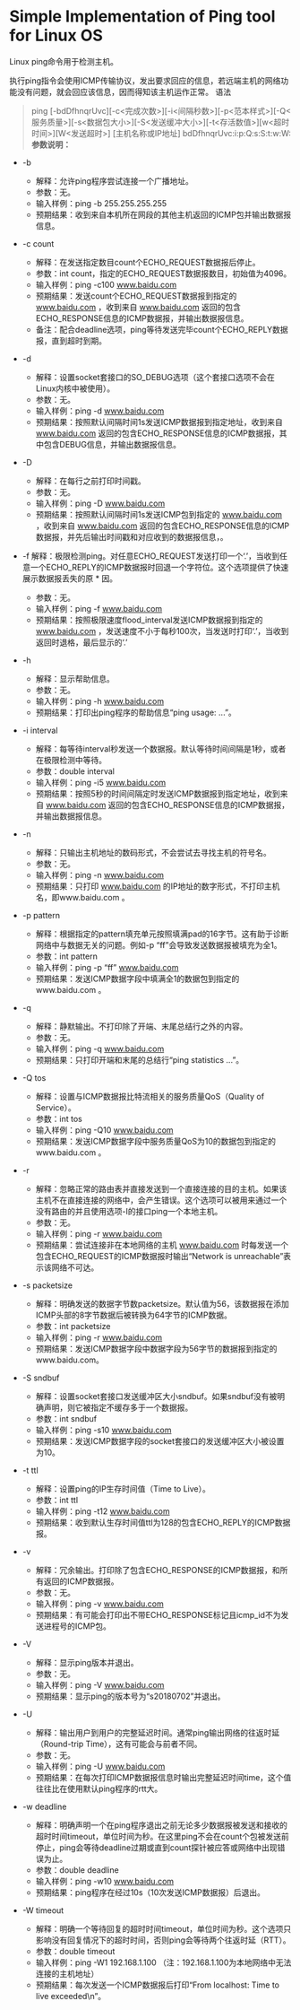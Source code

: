 # Simple Implementation of Ping tool for Linux OS

Linux ping命令用于检测主机。

执行ping指令会使用ICMP传输协议，发出要求回应的信息，若远端主机的网络功能没有问题，就会回应该信息，因而得知该主机运作正常。
语法

> ping [-bdDfhnqrUvc][-c<完成次数>][-i<间隔秒数>][-p<范本样式>][-Q<服务质量>][-s<数据包大小>][-S<发送缓冲大小>][-t<存活数值>][w<超时时间>][W<发送超时>] [主机名称或IP地址]
bdDfhnqrUvc:i:p:Q:s:S:t:w:W:
**参数说明：**
* -b
  * 解释：允许ping程序尝试连接一个广播地址。
  * 参数：无。
  * 输入样例：ping -b 255.255.255.255
  * 预期结果：收到来自本机所在网段的其他主机返回的ICMP包并输出数据报信息。

* -c count
  * 解释：在发送指定数目count个ECHO_REQUEST数据报后停止。
  * 参数：int count，指定的ECHO_REQUEST数据报数目，初始值为4096。
  * 输入样例：ping -c100 www.baidu.com 
  * 预期结果：发送count个ECHO_REQUEST数据报到指定的 www.baidu.com ，收到来自 www.baidu.com 返回的包含ECHO_RESPONSE信息的ICMP数据报，并输出数据报信息。
  * 备注：配合deadline选项，ping等待发送完毕count个ECHO_REPLY数据报，直到超时到期。

* -d
  * 解释：设置socket套接口的SO_DEBUG选项（这个套接口选项不会在Linux内核中被使用）。
  * 参数：无。
  * 输入样例：ping -d www.baidu.com
  * 预期结果：按照默认间隔时间1s发送ICMP数据报到指定地址，收到来自 www.baidu.com 返回的包含ECHO_RESPONSE信息的ICMP数据报，其中包含DEBUG信息，并输出数据报信息。

* -D
  * 解释：在每行之前打印时间戳。
  * 参数：无。
  * 输入样例：ping -D www.baidu.com
  * 预期结果：按照默认间隔时间1s发送ICMP包到指定的 www.baidu.com ，收到来自 www.baidu.com 返回的包含ECHO_RESPONSE信息的ICMP数据报，并先后输出时间戳和对应收到的数据报信息，。

* -f
解释：极限检测ping。对任意ECHO_REQUEST发送打印一个‘.’，当收到任意一个ECHO_REPLY的ICMP数据报时回退一个字符位。这个选项提供了快速展示数据报丢失的原  * 因。
  * 参数：无。
  * 输入样例：ping -f www.baidu.com
  * 预期结果：按照极限速度flood_interval发送ICMP数据报到指定的 www.baidu.com ，发送速度不小于每秒100次，当发送时打印‘.’，当收到返回时退格，最后显示的‘.’

* -h
  * 解释：显示帮助信息。
  * 参数：无。
  * 输入样例：ping -h www.baidu.com
  * 预期结果：打印出ping程序的帮助信息“ping usage: ...”。

* -i interval
  * 解释：每等待interval秒发送一个数据报。默认等待时间间隔是1秒，或者在极限检测中等待。
  * 参数：double interval
  * 输入样例：ping -i5 www.baidu.com
  * 预期结果：按照5秒的时间间隔定时发送ICMP数据报到指定地址，收到来自 www.baidu.com 返回的包含ECHO_RESPONSE信息的ICMP数据报，并输出数据报信息。

* -n
  * 解释：只输出主机地址的数码形式，不会尝试去寻找主机的符号名。
  * 参数：无。
  * 输入样例：ping -n www.baidu.com
  * 预期结果：只打印 www.baidu.com 的IP地址的数字形式，不打印主机名，即www.baidu.com 。

* -p pattern
  * 解释：根据指定的pattern填充单元按照填满pad的16字节。这有助于诊断网络中与数据无关的问题。例如-p “ff”会导致发送数据报被填充为全1。
  * 参数：int pattern
  * 输入样例：ping -p “ff” www.baidu.com
  * 预期结果：发送ICMP数据字段中填满全1的数据包到指定的www.baidu.com 。

* -q
  * 解释：静默输出。不打印除了开端、末尾总结行之外的内容。
  * 参数：无。
  * 输入样例：ping -q www.baidu.com
  * 预期结果：只打印开端和末尾的总结行“ping statistics ...”。

* -Q tos
  * 解释：设置与ICMP数据报比特流相关的服务质量QoS（Quality of Service）。
  * 参数：int tos
  * 输入样例：ping -Q10 www.baidu.com
  * 预期结果：发送ICMP数据字段中服务质量QoS为10的数据包到指定的www.baidu.com 。

* -r
  * 解释：忽略正常的路由表并直接发送到一个直接连接的目的主机。如果该主机不在直接连接的网络中，会产生错误。这个选项可以被用来通过一个没有路由的并且使用选项-I的接口ping一个本地主机。
  * 参数：无。
  * 输入样例：ping -r www.baidu.com
  * 预期结果：尝试连接非在本地网络的主机 www.baidu.com 时每发送一个包含ECHO_REQUEST的ICMP数据报时输出“Network is unreachable”表示该网络不可达。

* -s packetsize
  * 解释：明确发送的数据字节数packetsize。默认值为56，该数据报在添加ICMP头部的8字节数据后被转换为64字节的ICMP数据。
  * 参数：int packetsize
  * 输入样例：ping -r www.baidu.com
  * 预期结果：发送ICMP数据字段中数据字段为56字节的数据报到指定的www.baidu.com。

* -S sndbuf
  * 解释：设置socket套接口发送缓冲区大小sndbuf。如果sndbuf没有被明确声明，则它被指定不缓存多于一个数据报。
  * 参数：int sndbuf
  * 输入样例：ping -s10 www.baidu.com
  * 预期结果：发送ICMP数据字段的socket套接口的发送缓冲区大小被设置为10。

* -t ttl
  * 解释：设置ping的IP生存时间值（Time to Live）。
  * 参数：int ttl
  * 输入样例：ping -t12 www.baidu.com
  * 预期结果：收到默认生存时间值ttl为128的包含ECHO_REPLY的ICMP数据报。

* -v
  * 解释：冗余输出。打印除了包含ECHO_RESPONSE的ICMP数据报，和所有返回的ICMP数据报。
  * 参数：无。
  * 输入样例：ping -v www.baidu.com
  * 预期结果：有可能会打印出不带ECHO_RESPONSE标记且icmp_id不为发送进程号的ICMP包。

* -V
  * 解释：显示ping版本并退出。
  * 参数：无。
  * 输入样例：ping -V www.baidu.com
  * 预期结果：显示ping的版本号为“s20180702”并退出。

* -U
  * 解释：输出用户到用户的完整延迟时间。通常ping输出网络的往返时延（Round-trip Time），这有可能会与前者不同。
  * 参数：无。
  * 输入样例：ping -U www.baidu.com
  * 预期结果：在每次打印ICMP数据报信息时输出完整延迟时间time，这个值往往比在使用默认ping程序的rtt大。

* -w deadline
  * 解释：明确声明一个在ping程序退出之前无论多少数据报被发送和接收的超时时间timeout，单位时间为秒。在这里ping不会在count个包被发送前停止，ping会等待deadline过期或直到count探针被应答或网络中出现错误为止。
  * 参数：double deadline
  * 输入样例：ping -w10 www.baidu.com
  * 预期结果：ping程序在经过10s（10次发送ICMP数据报）后退出。

* -W timeout
  * 解释：明确一个等待回复的超时时间timeout，单位时间为秒。这个选项只影响没有回复情况下的超时时间，否则ping会等待两个往返时延（RTT）。
  * 参数：double timeout
  * 输入样例：ping -W1 192.168.1.100 （注：192.168.1.100为本地网络中无法连接的主机地址）
  * 预期结果：每次发送一个ICMP数据报后打印“From localhost: Time to live exceeded\n”。
